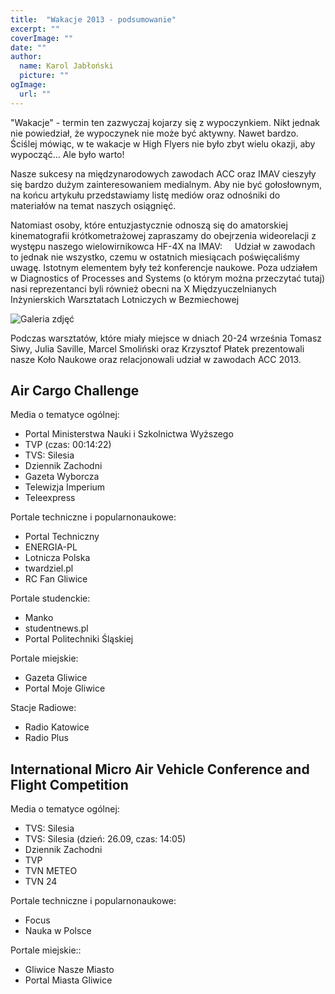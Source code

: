 ```yaml
---
title: 	"Wakacje 2013 - podsumowanie"
excerpt: ""
coverImage: ""
date: ""
author:
  name: Karol Jabłoński
  picture: ""
ogImage:
  url: ""      
---
```


"Wakacje" - termin ten zazwyczaj kojarzy się z wypoczynkiem. Nikt jednak nie powiedział, że wypoczynek nie może być aktywny. Nawet bardzo. Ściślej mówiąc, w te wakacje w High Flyers nie było zbyt wielu okazji, aby wypocząć... Ale było warto!

Nasze sukcesy na międzynarodowych zawodach ACC oraz IMAV cieszyły się bardzo dużym zainteresowaniem medialnym. Aby nie być gołosłownym, na końcu artykułu przedstawiamy listę mediów oraz odnośniki do materiałów na temat naszych osiągnięć.

Natomiast osoby, które entuzjastycznie odnoszą się do amatorskiej kinematografii krótkometrażowej zapraszamy do obejrzenia wideorelacji z występu naszego wielowirnikowca HF-4X na IMAV:
 
 
Udział w zawodach to jednak nie wszystko, czemu w ostatnich miesiącach poświęcaliśmy uwagę. Istotnym elementem były też konferencje naukowe. Poza udziałem w Diagnostics of Processes and Systems (o którym można przeczytać tutaj) nasi reprezentanci byli również obecni na X Międzyuczelnianych Inżynierskich Warsztatach Lotniczych w Bezmiechowej

![Galeria zdjęć](/posts/wakacje2013/img1.jpg)

Podczas warsztatów, które miały miejsce w dniach 20-24 września Tomasz Siwy, Julia Saville, Marcel Smoliński oraz Krzysztof Płatek prezentowali nasze Koło Naukowe oraz relacjonowali udział w zawodach ACC 2013.
 
## Air Cargo Challenge

Media o tematyce ogólnej:
- Portal Ministerstwa Nauki i Szkolnictwa Wyższego
- TVP (czas: 00:14:22)
- TVS: Silesia
- Dziennik Zachodni
- Gazeta Wyborcza
- Telewizja Imperium
- Teleexpress
  
Portale techniczne i popularnonaukowe:
- Portal Techniczny
- ENERGIA-PL
- Lotnicza Polska
- twardziel.pl
- RC Fan Gliwice

Portale studenckie:
- Manko
- studentnews.pl
- Portal Politechniki Śląskiej

Portale miejskie:
- Gazeta Gliwice
- Portal Moje Gliwice

Stacje Radiowe:
- Radio Katowice
- Radio Plus

## International Micro Air Vehicle Conference and Flight Competition

Media o tematyce ogólnej:
- TVS: Silesia
- TVS: Silesia (dzień: 26.09, czas: 14:05)
- Dziennik Zachodni
- TVP
- TVN METEO
- TVN 24

Portale techniczne i popularnonaukowe:
- Focus
- Nauka w Polsce

Portale miejskie::
- Gliwice Nasze Miasto
- Portal Miasta Gliwice
